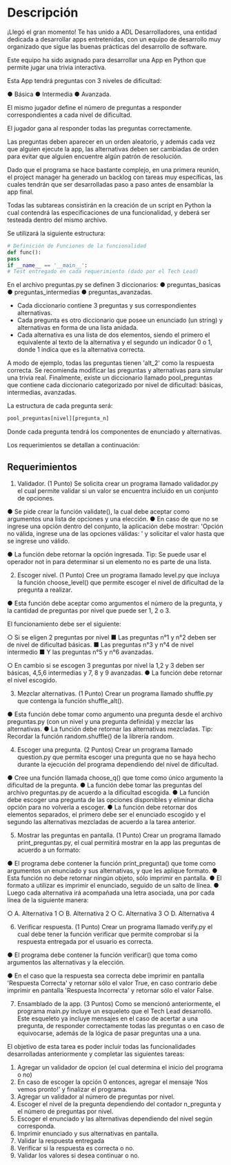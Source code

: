 # Descripción

¡Llegó el gran momento! Te has unido a ADL Desarrolladores, una entidad dedicada a
desarrollar apps entretenidas, con un equipo de desarrollo muy organizado que sigue las
buenas prácticas del desarrollo de software.

Este equipo ha sido asignado para desarrollar una App en Python que permite jugar una trivia
interactiva.

Esta App tendrá preguntas con 3 niveles de dificultad:

● Básica
● Intermedia
● Avanzada.

El mismo jugador define el número de preguntas a responder correspondientes a cada nivel de dificultad.

El jugador gana al responder todas las preguntas correctamente.

Las preguntas deben aparecer en un orden aleatorio, y además cada vez que alguien ejecute
la app, las alternativas deben ser cambiadas de orden para evitar que alguien encuentre algún
patrón de resolución.

Dado que el programa se hace bastante complejo, en una primera reunión, el project manager
ha generado un backlog con tareas muy específicas, las cuales tendrán que ser desarrolladas
paso a paso antes de ensamblar la app final.

Todas las subtareas consistirán en la creación de un script en Python la cual contendrá las
especificaciones de una funcionalidad, y deberá ser testeada dentro del mismo archivo.


Se utilizará la siguiente estructura:
```python
# Definición de Funciones de la funcionalidad
def func():
pass
if __name__ == '__main__':
# Test entregado en cada requerimiento (dado por el Tech Lead)
```

En el archivo preguntas.py se definen 3 diccionarios:
● preguntas_basicas
● preguntas_intermedias
● preguntas_avanzadas.
- Cada diccionario contiene 3 preguntas y sus correspondientes alternativas.
- Cada pregunta es otro diccionario que posee un enunciado (un string) y alternativas
en forma de una lista anidada.
- Cada alternativa es una lista de dos elementos, siendo el primero el equivalente al
texto de la alternativa y el segundo un indicador 0 o 1, donde 1 indica que es la
alternativa correcta.


A modo de ejemplo, todas las preguntas tienen 'alt_2' como la respuesta correcta.
Se recomienda modificar las preguntas y alternativas para simular una trivia real.
Finalmente, existe un diccionario llamado pool_preguntas que contiene cada diccionario
categorizado por nivel de dificultad: básicas, intermedias, avanzadas.

La estructura de cada pregunta será:
```python
pool_preguntas[nivel][pregunta_n]
```

Donde cada pregunta tendrá los componentes de enunciado y alternativas.

Los requerimientos se detallan a continuación:

## Requerimientos


1. Validador. (1 Punto)
Se solicita crear un programa llamado validador.py el cual permite validar si un valor se
encuentra incluido en un conjunto de opciones.


● Se pide crear la función validate(), la cual debe aceptar como argumentos una lista
de opciones y una elección.
● En caso de que no se ingrese una opción dentro del conjunto, la aplicación debe
mostrar: 'Opción no válida, ingrese una de las opciones válidas: ' y
solicitar el valor hasta que se ingrese uno válido.


● La función debe retornar la opción ingresada.
Tip: Se puede usar el operador not in para determinar si un elemento no es parte de
una lista.


2. Escoger nivel. (1 Punto)
Cree un programa llamado level.py que incluya la función choose_level() que permite
escoger el nivel de dificultad de la pregunta a realizar.

● Esta función debe aceptar como argumentos el número de la pregunta, y la cantidad
de preguntas por nivel que puede ser 1, 2 o 3.

El funcionamiento debe ser el siguiente:


○ Si se eligen 2 preguntas por nivel
■ Las preguntas n°1 y n°2 deben ser de nivel de dificultad básicas.
■ Las preguntas n°3 y n°4 de nivel intermedio
■ Y las preguntas n°5 y n°6 avanzadas.


○ En cambio si se escogen 3 preguntas por nivel la 1,2 y 3 deben ser básicas,
4,5,6 intermedias y 7, 8 y 9 avanzadas.
● La función debe retornar el nivel escogido.


3. Mezclar alternativas. (1 Punto)
Crear un programa llamado shuffle.py que contenga la función shuffle_alt().


● Esta función debe tomar como argumento una pregunta desde el archivo
preguntas.py (con un nivel y una pregunta definida) y mezclar las alternativas.
● La función debe retornar las alternativas mezcladas.
Tip: Recordar la función random.shuffle() de la librería random.


4. Escoger una pregunta. (2 Puntos)
Crear un programa llamado question.py que permita escoger una pregunta que no se haya
hecho durante la ejecución del programa dependiendo del nivel de dificultad.


● Cree una función llamada choose_q() que tome como único argumento la dificultad
de la pregunta.
● La función debe tomar las preguntas del archivo preguntas.py de acuerdo a la
dificultad escogida.
● La función debe escoger una pregunta de las opciones disponibles y eliminar dicha
opción para no volverla a escoger.
● La función debe retornar dos elementos separados, el primero debe ser el enunciado
escogido y el segundo las alternativas mezcladas de acuerdo a la tarea anterior.


5. Mostrar las preguntas en pantalla. (1 Punto)
Crear un programa llamado print_preguntas.py, el cual permitirá mostrar en la app las
preguntas de acuerdo a un formato:


● El programa debe contener la función print_pregunta() que tome como
argumentos un enunciado y sus alternativas, y que les aplique formato.
● Esta función no debe retornar ningún objeto, sólo imprimir en pantalla.
● El formato a utilizar es imprimir el enunciado, seguido de un salto de línea.
● Luego cada alternativa irá acompañada una letra asociada, una por cada línea de la
siguiente manera:


○ A. Alternativa 1
○ B. Alternativa 2
○ C. Alternativa 3
○ D. Alternativa 4


6. Verificar respuesta. (1 Punto)
Crear un programa llamado verify.py el cual debe tener la función verificar que permite
comprobar si la respuesta entregada por el usuario es correcta.


● El programa debe contener la función verificar() que toma como argumentos las
alternativas y la elección.

● En el caso que la respuesta sea correcta debe imprimir en pantalla 'Respuesta
Correcta' y retornar sólo el valor True, en caso contrario debe imprimir en pantalla
'Respuesta Incorrecta' y retornar sólo el valor False.


7. Ensamblado de la app. (3 Puntos)
Como se mencionó anteriormente, el programa main.py incluye un esqueleto que el Tech
Lead desarrolló. Este esqueleto ya incluye mensajes en el caso de acertar a una pregunta, de
responder correctamente todas las preguntas o en caso de equivocarse, además de la lógica
de pasar preguntas una a una.


El objetivo de esta tarea es poder incluir todas las funcionalidades desarrolladas
anteriormente y completar las siguientes tareas:


1. Agregar un validador de opcion (el cual determina el inicio del programa o no)
2. En caso de escoger la opción 0 entonces, agregar el mensaje 'Nos vemos pronto!'
y finalizar el programa.
3. Agregar un validador al número de preguntas por nivel.
4. Escoger el nivel de la pregunta dependiendo del contador n_pregunta y el número de
preguntas por nivel.
5. Escoger el enunciado y las alternativas dependiendo del nivel según corresponda.
6. Imprimir enunciado y sus alternativas en pantalla.
7. Validar la respuesta entregada
8. Verificar si la respuesta es correcta o no.
9. Validar los valores si desea continuar o no.